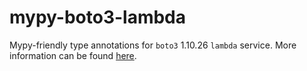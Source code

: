 # mypy-boto3-lambda

Mypy-friendly type annotations for `boto3` 1.10.26 `lambda` service.
More information can be found [here](https://github.com/vemel/mypy_boto3).